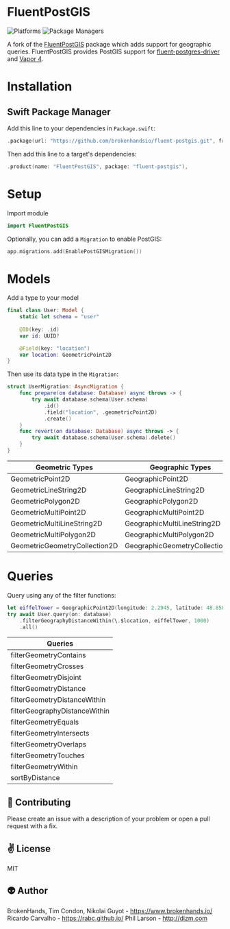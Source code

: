 # FluentPostGIS

![Platforms](https://img.shields.io/badge/platforms-Linux%20%7C%20OS%20X-blue.svg)
![Package Managers](https://img.shields.io/badge/package%20managers-SwiftPM-yellow.svg)

A fork of the [FluentPostGIS](https://github.com/plarson/fluent-postgis) package which adds support for geographic queries. FluentPostGIS provides PostGIS support for [fluent-postgres-driver](https://github.com/vapor/fluent-postgres-driver) and [Vapor 4](https://github.com/vapor/vapor).

# Installation

## Swift Package Manager

Add this line to your dependencies in `Package.swift`:

```swift
.package(url: "https://github.com/brokenhandsio/fluent-postgis.git", from: "0.3.0")
```

Then add this line to a target's dependencies:

```swift
.product(name: "FluentPostGIS", package: "fluent-postgis"),
```

# Setup

Import module

```swift
import FluentPostGIS
```

Optionally, you can add a `Migration` to enable PostGIS:

```swift
app.migrations.add(EnablePostGISMigration())

```

# Models

Add a type to your model

```swift
final class User: Model {
    static let schema = "user"
    
    @ID(key: .id)
    var id: UUID?

    @Field(key: "location")
    var location: GeometricPoint2D
}
```

Then use its data type in the `Migration`:

```swift
struct UserMigration: AsyncMigration {
    func prepare(on database: Database) async throws -> {
        try await database.schema(User.schema)
            .id()
            .field("location", .geometricPoint2D)
            .create()
    }
    func revert(on database: Database) async throws -> {
        try await database.schema(User.schema).delete()
    }
}
```

| Geometric Types | Geographic Types  |
|---|---|
|GeometricPoint2D|GeographicPoint2D|
|GeometricLineString2D|GeographicLineString2D|
|GeometricPolygon2D|GeographicPolygon2D|
|GeometricMultiPoint2D|GeographicMultiPoint2D|
|GeometricMultiLineString2D|GeographicMultiLineString2D|
|GeometricMultiPolygon2D|GeographicMultiPolygon2D|
|GeometricGeometryCollection2D|GeographicGeometryCollection2D|

# Queries

Query using any of the filter functions:

```swift
let eiffelTower = GeographicPoint2D(longitude: 2.2945, latitude: 48.858222)
try await User.query(on: database)
    .filterGeographyDistanceWithin(\.$location, eiffelTower, 1000)
    .all()
```

| Queries |
|---|
|filterGeometryContains|
|filterGeometryCrosses|
|filterGeometryDisjoint|
|filterGeometryDistance|
|filterGeometryDistanceWithin|
|filterGeographyDistanceWithin|
|filterGeometryEquals|
|filterGeometryIntersects|
|filterGeometryOverlaps|
|filterGeometryTouches|
|filterGeometryWithin|
|sortByDistance|

:gift_heart: Contributing
------------
Please create an issue with a description of your problem or open a pull request with a fix.

:v: License
-------
MIT

:alien: Author
------
BrokenHands, Tim Condon, Nikolai Guyot - https://www.brokenhands.io/
Ricardo Carvalho - https://rabc.github.io/
Phil Larson - http://dizm.com
